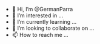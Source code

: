 - 👋 Hi, I’m @GermanParra
- 👀 I’m interested in ...
- 🌱 I’m currently learning ...
- 💞️ I’m looking to collaborate on ...
- 📫 How to reach me ...

<!---
GermanParra/GermanParra is a ✨ special ✨ repository because its `README.md` (this file) appears on your GitHub profile.
You can click the Preview link to take a look at your changes.
--->
